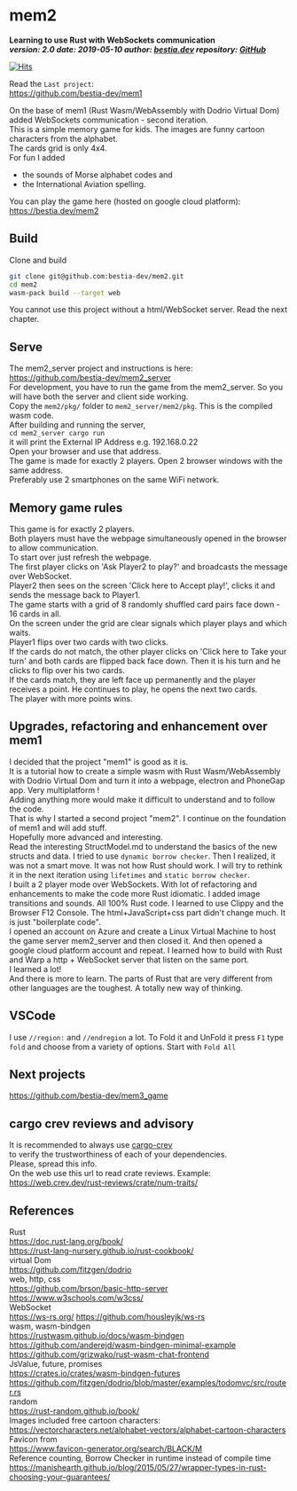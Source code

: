 # mem2

**Learning to use Rust with WebSockets communication**  
***version: 2.0  date: 2019-05-10 author: [bestia.dev](https://bestia.dev) repository: [GitHub](https://github.com/bestia-dev/mem2)***  

[![Hits](https://hits.seeyoufarm.com/api/count/incr/badge.svg?url=https%3A%2F%2Fgithub.com%2Fbestia-dev%2Fmem2&count_bg=%2379C83D&title_bg=%23555555&icon=&icon_color=%23E7E7E7&title=hits&edge_flat=false)](https://hits.seeyoufarm.com)

Read the `Last project`:  
<https://github.com/bestia-dev/mem1>  

On the base of mem1 (Rust Wasm/WebAssembly with Dodrio Virtual Dom) added WebSockets communication - second iteration.  
This is a simple memory game for kids. The images are funny cartoon characters from the alphabet.  
The cards grid is only 4x4.  
For fun I added  

- the sounds of Morse alphabet codes and  
- the International Aviation spelling.  
  
You can play the game here (hosted on google cloud platform):  
<https://bestia.dev/mem2>  

## Build

Clone and build

```bash
git clone git@github.com:bestia-dev/mem2.git
cd mem2
wasm-pack build --target web  
```

You cannot use this project without a html/WebSocket server. Read the next chapter.  

## Serve

The mem2_server project and instructions is here:  
<https://github.com/bestia-dev/mem2_server>  
For development, you have to run the game from the mem2_server. So you will have both the server and client side working.  
Copy the `mem2/pkg/` folder to `mem2_server/mem2/pkg`. This is the compiled wasm code.  
After building and running the server,  
`cd mem2_server
cargo run`  
it will print the External IP Address e.g. 192.168.0.22  
Open your browser and use that address.  
The game is made for exactly 2 players. Open 2 browser windows with the same address.  
Preferably use 2 smartphones on the same WiFi network.  

## Memory game rules

This game is for exactly 2 players.  
Both players must have the webpage simultaneously opened in the browser to allow communication.  
To start over just refresh the webpage.  
The first player clicks on 'Ask Player2 to play?' and broadcasts the message over WebSocket.  
Player2 then sees on the screen 'Click here to Accept play!', clicks it and sends the message back to Player1.  
The game starts with a grid of 8 randomly shuffled card pairs face down - 16 cards in all.  
On the screen under the grid are clear signals which player plays and which waits.  
Player1 flips over two cards with two clicks.  
If the cards do not match, the other player clicks on 'Click here to Take your turn' and both cards are flipped back face down. Then it is his turn and he clicks to flip over his two cards.  
If the cards match, they are left face up permanently and the player receives a point. He continues to play, he opens the next two cards.  
The player with more points wins.  

## Upgrades, refactoring and enhancement over mem1

I decided that the project "mem1" is good as it is.  
It is a tutorial how to create a simple wasm with Rust Wasm/WebAssembly with Dodrio Virtual Dom and turn it into a webpage, electron and PhoneGap app. Very multiplatform !  
Adding anything more would make it difficult to understand and to follow the code.  
That is why I started a second project "mem2". I continue on the foundation of mem1 and will add stuff.  
Hopefully more advanced and interesting.  
Read the interesting StructModel.md to understand the basics of the new structs and data. I tried to use `dynamic borrow checker`. Then I realized, it was not a smart move. It was not how Rust should work. I will try to rethink it in the next iteration using `lifetimes` and `static borrow checker`.  
I built a 2 player mode over WebSockets. With lot of refactoring and enhancements to make the code more Rust idiomatic. I added image transitions and sounds. All 100% Rust code. I learned to use Clippy and the Browser F12 Console. The html+JavaScript+css part didn't change much. It is just "boilerplate code".  
I opened an account on Azure and create a Linux Virtual Machine to host the game server mem2_server and then closed it. And then opened a google cloud platform account and repeat. I learned how to build with Rust and Warp a http + WebSocket server that listen on the same port.  
I learned a lot!  
And there is more to learn. The parts of Rust that are very different from other languages are the toughest. A totally new way of thinking.  

## VSCode

I use `//region:` and `//endregion` a lot. To Fold it and UnFold it press `F1` type `fold` and choose from a variety of options. Start with `Fold All`  

## Next projects

<https://github.com/bestia-dev/mem3_game>  

## cargo crev reviews and advisory

It is recommended to always use [cargo-crev](https://github.com/crev-dev/cargo-crev)  
to verify the trustworthiness of each of your dependencies.  
Please, spread this info.  
On the web use this url to read crate reviews. Example:  
<https://web.crev.dev/rust-reviews/crate/num-traits/>  

## References

Rust  
<https://doc.rust-lang.org/book/>  
<https://rust-lang-nursery.github.io/rust-cookbook/>  
virtual Dom  
<https://github.com/fitzgen/dodrio>  
web, http, css  
<https://github.com/brson/basic-http-server>  
<https://www.w3schools.com/w3css/>  
WebSocket  
<https://ws-rs.org/>
<https://github.com/housleyjk/ws-rs>  
wasm, wasm-bindgen  
<https://rustwasm.github.io/docs/wasm-bindgen>  
<https://github.com/anderejd/wasm-bindgen-minimal-example>  
<https://github.com/grizwako/rust-wasm-chat-frontend>  
JsValue, future, promises  
<https://crates.io/crates/wasm-bindgen-futures>  
<https://github.com/fitzgen/dodrio/blob/master/examples/todomvc/src/router.rs>  
random  
<https://rust-random.github.io/book/>  
Images included free cartoon characters:  
<https://vectorcharacters.net/alphabet-vectors/alphabet-cartoon-characters>  
Favicon from  
<https://www.favicon-generator.org/search/BLACK/M>  
Reference counting, Borrow Checker in runtime instead of compile time  
<https://manishearth.github.io/blog/2015/05/27/wrapper-types-in-rust-choosing-your-guarantees/>  
